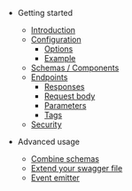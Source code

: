 - Getting started

  - [Introduction](README.md)
  - [Configuration](configuration.md?id=configuration)
    - [Options](configuration.md?id=configuration)
    - [Example](configuration.md?id=full-example)
  - [Schemas / Components](components.md)
  - [Endpoints](responses.md)
    - [Responses](responses.md)
    - [Request body](requestBody.md)
    - [Parameters](parameters.md)
    - [Tags](tags.md)
  - [Security](security.md)

- Advanced usage

  - [Combine schemas](combineSchemas.md)
  - [Extend your swagger file](merge.md)
  - [Event emitter](eventEmitter.md)